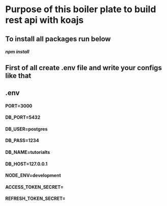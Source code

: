 # Purpose of this boiler plate to build rest api with koajs

## To install all packages run below

##### npm install

## First of all create .env file and write your configs like that 

## .env

#### PORT=3000
#### DB_PORT=5432
#### DB_USER=postgres
#### DB_PASS=1234
#### DB_NAME=tutorialts
#### DB_HOST=127.0.0.1
#### NODE_ENV=development
#### ACCESS_TOKEN_SECRET=
#### REFRESH_TOKEN_SECRET=

